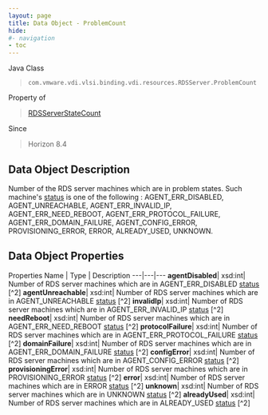 ```yaml
---
layout: page
title: Data Object - ProblemCount
hide:
#- navigation
- toc
---
```






Java Class
> `com.vmware.vdi.vlsi.binding.vdi.resources.RDSServer.ProblemCount`

Property of
> [RDSServerStateCount](vdi.resources.RDSServer.RDSServerStateCount.md#field_detail)

Since
> Horizon 8.4


## Data Object Description

Number of the RDS server machines which are in problem states. Such machine's [status](vdi.resources.RDSServer.RDSServerStateView.md#status) is one of the following : AGENT_ERR_DISABLED, AGENT_UNREACHABLE, AGENT_ERR_INVALID_IP, AGENT_ERR_NEED_REBOOT, AGENT_ERR_PROTOCOL_FAILURE, AGENT_ERR_DOMAIN_FAILURE, AGENT_CONFIG_ERROR, PROVISIONING_ERROR, ERROR, ALREADY_USED, UNKNOWN.

## Data Object Properties
Properties
Name |  Type |  Description
---|---|---
**agentDisabled**|  xsd:int|  Number of RDS server machines which are in AGENT_ERR_DISABLED [status](vdi.resources.RDSServer.RDSServerStateView.md#status) [^2]
**agentUnreachable**|  xsd:int|  Number of RDS server machines which are in AGENT_UNREACHABLE [status](vdi.resources.RDSServer.RDSServerStateView.md#status) [^2]
**invalidIp**|  xsd:int|  Number of RDS server machines which are in AGENT_ERR_INVALID_IP [status](vdi.resources.RDSServer.RDSServerStateView.md#status) [^2]
**needReboot**|  xsd:int|  Number of RDS server machines which are in AGENT_ERR_NEED_REBOOT [status](vdi.resources.RDSServer.RDSServerStateView.md#status) [^2]
**protocolFailure**|  xsd:int|  Number of RDS server machines which are in AGENT_ERR_PROTOCOL_FAILURE [status](vdi.resources.RDSServer.RDSServerStateView.md#status) [^2]
**domainFailure**|  xsd:int|  Number of RDS server machines which are in AGENT_ERR_DOMAIN_FAILURE [status](vdi.resources.RDSServer.RDSServerStateView.md#status) [^2]
**configError**|  xsd:int|  Number of RDS server machines which are in AGENT_CONFIG_ERROR [status](vdi.resources.RDSServer.RDSServerStateView.md#status) [^2]
**provisioningError**|  xsd:int|  Number of RDS server machines which are in PROVISIONING_ERROR [status](vdi.resources.RDSServer.RDSServerStateView.md#status) [^2]
**error**|  xsd:int|  Number of RDS server machines which are in ERROR [status](vdi.resources.RDSServer.RDSServerStateView.md#status) [^2]
**unknown**|  xsd:int|  Number of RDS server machines which are in UNKNOWN [status](vdi.resources.RDSServer.RDSServerStateView.md#status) [^2]
**alreadyUsed**|  xsd:int|  Number of RDS server machines which are in ALREADY_USED [status](vdi.resources.RDSServer.RDSServerStateView.md#status) [^2]
 


 
